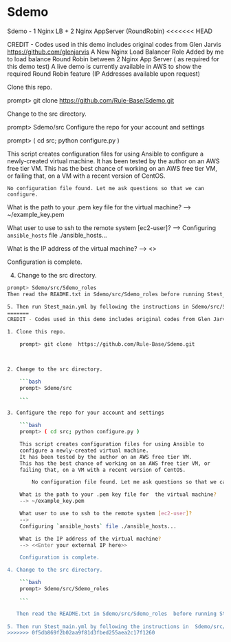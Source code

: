 # Sdemo
Sdemo - 1 Nginx LB + 2 Nginx AppServer (RoundRobin)
<<<<<<< HEAD

CREDIT - Codes used in this demo includes original codes from Glen Jarvis https://github.com/glenjarvis A New Nginx Load Balancer Role Added by me to load balance Round Robin between 2 Nginx App Server ( as required for this demo test) A live demo is currently available in AWS to show the required Round Robin feature (IP Addresses available upon request)

Clone this repo.

prompt> git clone https://github.com/Rule-Base/Sdemo.git

Change to the src directory.

prompt> Sdemo/src
Configure the repo for your account and settings

prompt> ( cd src; python configure.py )

This script creates configuration files for using Ansible to
configure a newly-created virtual machine.
It has been tested by the author on an AWS free tier VM.
This has the best chance of working on an AWS free tier VM, or
failing that, on a VM with a recent version of CentOS.

    No configuration file found. Let me ask questions so that we can configure.

What is the path to your .pem key file for  the virtual machine?
--> ~/example_key.pem

What user to use to ssh to the remote system [ec2-user]?
-->
Configuring `ansible_hosts` file ./ansible_hosts...

What is the IP address of the virtual machine?
--> <<Enter your external IP here>>

Configuration is complete.

4. Change to the src directory.

```bash
prompt> Sdemo/src/Sdemo_roles
Then read the README.txt in Sdemo/src/Sdemo_roles before running Stest_main.yml

5. Then run Stest_main.yml by following the instructions in Sdemo/src/Sdemo_roles/README.txt
=======
CREDIT - Codes used in this demo includes original codes from Glen Jarvis https://github.com/glenjarvis A New Nginx Load Balancer Role Added by me to load balance Round Robin between 2 Nginx App Server ( as required for this demo test) A live demo is currently available in AWS to show the required Round Robin feature (IP Addresses available upon request)

1. Clone this repo.

    prompt> git clone  https://github.com/Rule-Base/Sdemo.git

    

2. Change to the src directory.

    ```bash
    prompt> Sdemo/src

    ```

3. Configure the repo for your account and settings

    ```bash
    prompt> ( cd src; python configure.py )

    This script creates configuration files for using Ansible to
    configure a newly-created virtual machine.
    It has been tested by the author on an AWS free tier VM.
    This has the best chance of working on an AWS free tier VM, or
    failing that, on a VM with a recent version of CentOS.

        No configuration file found. Let me ask questions so that we can configure.

    What is the path to your .pem key file for  the virtual machine?
    --> ~/example_key.pem

    What user to use to ssh to the remote system [ec2-user]?
    -->
    Configuring `ansible_hosts` file ./ansible_hosts...

    What is the IP address of the virtual machine?
    --> <<Enter your external IP here>>

    Configuration is complete.

4. Change to the src directory.

    ```bash
    prompt> Sdemo/src/Sdemo_roles

    ```

   Then read the README.txt in Sdemo/src/Sdemo_roles  before running Stest_main.yml
   
5. Then run Stest_main.yml by following the instructions in  Sdemo/src/Sdemo_roles/README.txt
>>>>>>> 0f5db869f2b02aa9f81d3fbed255aea2c17f1260


